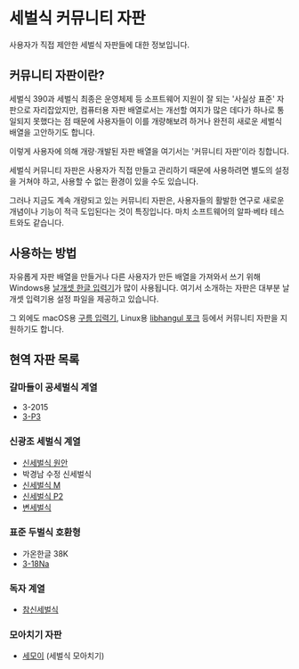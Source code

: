 # 세벌식 커뮤니티 자판

사용자가 직접 제안한 세벌식 자판들에 대한 정보입니다.


## 커뮤니티 자판이란?

세벌식 390과 세벌식 최종은 운영체제 등 소프트웨어 지원이 잘 되는 '사실상 표준' 자판으로 자리잡았지만, 컴퓨터용 자판 배열로서는 개선할 여지가 많은 데다가 하나로 통일되지 못했다는 점 때문에 사용자들이 이를 개량해보려 하거나 완전히 새로운 세벌식 배열을 고안하기도 합니다.

이렇게 사용자에 의해 개량·개발된 자판 배열을 여기서는 '커뮤니티 자판'이라 칭합니다.

세벌식 커뮤니티 자판은 사용자가 직접 만들고 관리하기 때문에 사용하려면 별도의 설정을 거쳐야 하고, 사용할 수 없는 환경이 있을 수도 있습니다.

그러나 지금도 계속 개량되고 있는 커뮤니티 자판은, 사용자들의 활발한 연구로 새로운 개념이나 기능이 적극 도입된다는 것이 특징입니다. 마치 소프트웨어의 알파·베타 테스트와도 같습니다.


## 사용하는 방법

자유롭게 자판 배열을 만들거나 다른 사용자가 만든 배열을 가져와서 쓰기 위해 Windows용 [날개셋 한글 입력기](http://moogi.new21.org/prg4.html)가 많이 사용됩니다. 여기서 소개하는 자판은 대부분 날개셋 입력기용 설정 파일을 제공하고 있습니다.

그 외에도 macOS용 [구름 입력기](http://gureum.io/), Linux용 [libhangul 포크](https://github.com/3beol/libhangul) 등에서 커뮤니티 자판을 지원하기도 합니다.


## 현역 자판 목록

### 갈마들이 공세벌식 계열

- 3-2015
- [3-P3](https://pat.im/1128)

### 신광조 세벌식 계열

- [신세벌식 원안](https://pat.im/1104)
- 박경남 수정 신세벌식
- [신세벌식 M](http://cafe.daum.net/3bulsik/JMKX/77)
- [신세벌식 P2](https://pat.im/1136)
- [변세벌식](http://cafe.daum.net/3bulsik/JMKX/160)

### 표준 두벌식 호환형

- 가온한글 38K
- [3-18Na](https://kldp.org/node/160815)

### 독자 계열

- [참신세벌식](http://cafe.daum.net/3bulsik/JMKX/147)

### 모아치기 자판

- [세모이](http://ssg.wo.tc) (세벌식 모아치기)
